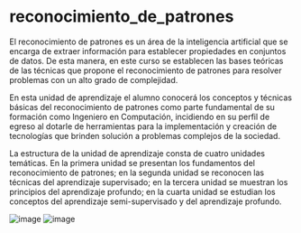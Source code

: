 # reconocimiento_de_patrones

El reconocimiento de patrones es un área de la inteligencia artificial que se encarga de extraer información para establecer propiedades en conjuntos de datos. 
De esta manera, en este curso se establecen las bases teóricas de las técnicas que propone el reconocimiento de patrones para resolver problemas con un alto grado de complejidad. 

En esta unidad de aprendizaje el alumno conocerá los conceptos y técnicas básicas del reconocimiento de patrones como parte fundamental de su formación como Ingeniero en Computación, incidiendo en su perfil de egreso al dotarle de herramientas para la implementación y creación de tecnologías que brinden solución a problemas complejos de la sociedad. 

La estructura de la unidad de aprendizaje consta de cuatro unidades temáticas. En la primera unidad se presentan los fundamentos del reconocimiento de patrones; en la segunda unidad se reconocen las técnicas del aprendizaje supervisado; en la tercera unidad se muestran los principios del aprendizaje profundo; en la cuarta unidad se estudian los conceptos del aprendizaje semi-supervisado y del aprendizaje profundo. 

![image](https://github.com/user-attachments/assets/bb05a2b9-812f-4c5b-89c9-d41834e34fe3)
![image](https://github.com/user-attachments/assets/d6fd3b1c-3200-4dc3-9b65-1acfc9069d03)

